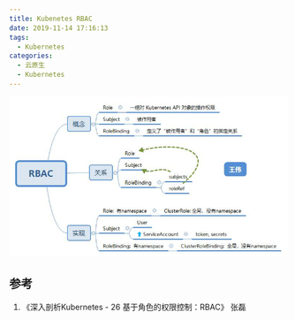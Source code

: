 ```yaml
---
title: Kubenetes RBAC
date: 2019-11-14 17:16:13
tags:
  - Kubernetes
categories: 
  - 云原生
  - Kubernetes 
---
```


<p></p>
<!-- more -->

![Kubenetes-RBAC](.\k8sRBAC\k8sRBAC.jpg)

## 参考
1. 《深入剖析Kubernetes - 26  基于角色的权限控制：RBAC》    张磊